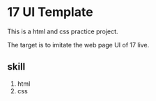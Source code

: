# 17 UI Template
This is a html and css practice project.

The target is to imitate the web page UI of 17 live.

## skill
1. html
2. css
